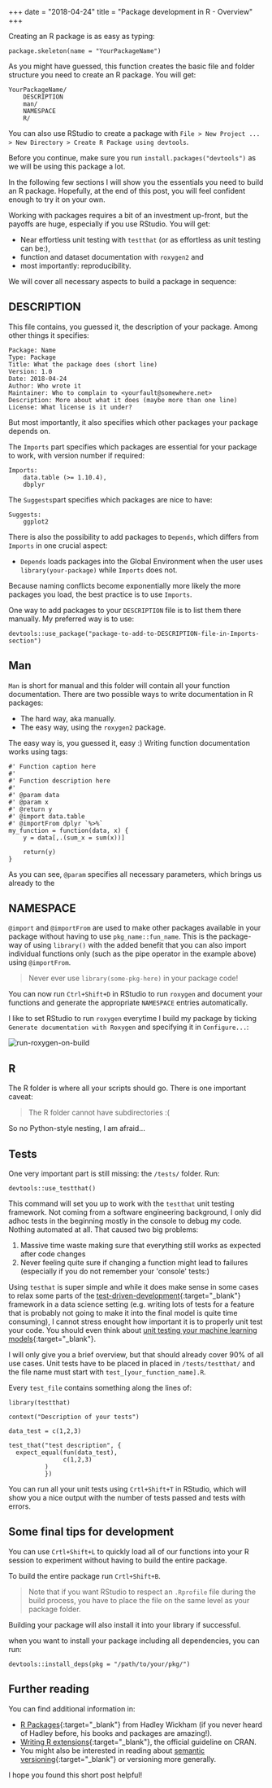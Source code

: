 +++
date = "2018-04-24"
title = "Package development in R - Overview"
+++

Creating an R package is as easy as typing:
```
package.skeleton(name = "YourPackageName")
```
As you might have guessed, this function creates the basic file and folder structure you need to create an R package. You will get:

```
YourPackageName/
    DESCRIPTION
    man/
    NAMESPACE
    R/
```
You can also use RStudio to create a package with `File > New Project ... > New Directory > Create R Package using devtools`.

Before you continue, make sure you run `install.packages("devtools")` as we will be using this package a lot.

In the following few sections I will show you the essentials you need to build an R package. Hopefully, at the end of this post, you will feel confident enough to try it on your own. 

Working with packages requires a bit of an investment up-front, but the payoffs are huge, especially if you use RStudio. You will get:

- Near effortless unit testing with `testthat` (or as effortless as unit testing can be:),
- function and dataset documentation with `roxygen2` and
- most importantly: reproducibility.

We will cover all necessary aspects to build a package in sequence: 
## DESCRIPTION

This file contains, you guessed it, the description of your package. Among other things it specifies:
```
Package: Name
Type: Package
Title: What the package does (short line)
Version: 1.0
Date: 2018-04-24
Author: Who wrote it
Maintainer: Who to complain to <yourfault@somewhere.net>
Description: More about what it does (maybe more than one line)
License: What license is it under?
```

But most importantly, it also specifies which other packages your package depends on.

The `Imports` part specifies which packages are essential for your package to work, with version number if required:
```
Imports:
    data.table (>= 1.10.4),
    dbplyr
```

The `Suggests`part specifies which packages are nice to have:
```
Suggests:
    ggplot2
```

There is also the possibility to add packages to `Depends`, which differs from `Imports` in one crucial aspect:

- `Depends` loads packages into the Global Environment when the user uses `library(your-package)` while `Imports` does not.

Because naming conflicts become exponentially more likely the more packages you load, the best practice is to use `Imports`.

One way to add packages to your `DESCRIPTION` file is to list them there manually. My preferred way is to use:

```
devtools::use_package("package-to-add-to-DESCRIPTION-file-in-Imports-section")
```

## Man

`Man` is short for manual and this folder will contain all your function documentation. There are two possible ways to write documentation in R packages:

- The hard way, aka manually.
- The easy way, using the `roxygen2` package.

The easy way is, you guessed it, easy :) Writing function documentation works using tags:
```
#' Function caption here
#'
#' Function description here
#'
#' @param data
#' @param x
#' @return y
#' @import data.table
#' @importFrom dplyr `%>%`
my_function = function(data, x) {
    y = data[,.(sum_x = sum(x))]

    return(y)
}
```

As you can see, `@param` specifies all necessary parameters, which brings us already to the

## NAMESPACE
 `@import` and `@importFrom` are used to make other packages available in your package without having to use `pkg_name::fun_name`. This is the package-way of using `library()` with the added benefit that you can also import individual functions only (such as the pipe operator in the example above) using `@importFrom`. 

 > Never ever use `library(some-pkg-here)` in your package code!

You can now run `Ctrl+Shift+D` in RStudio to run `roxygen` and document your functions and generate the appropriate `NAMESPACE` entries automatically. 

I like to set RStudio to run `roxygen` everytime I build my package by ticking `Generate documentation with Roxygen` and specifying it in `Configure...`:

![run-roxygen-on-build][roxygen-on-build]

## R
The R folder is where all your scripts should go. There is one important caveat:

> The R folder cannot have subdirectories :(

So no Python-style nesting, I am afraid...

## Tests
One very important part is still missing: the `/tests/` folder. Run:
```
devtools::use_testthat()
```

This command will set you up to work with the `testthat` unit testing framework. Not coming from a software engineering background, I only did adhoc tests in the beginning mostly in the console to debug my code. Nothing automated at all. That caused two big problems:

1. Massive time waste making sure that everything still works as expected after code changes
2. Never feeling quite sure if changing a function might lead to failures (especially if you do not remember your 'console' tests:)

Using `testhat` is super simple and while it does make sense in some cases to relax some parts of the [test-driven-development](https://en.wikipedia.org/wiki/Test-driven_development){:target="_blank"} framework in a data science setting (e.g. writing lots of tests for a feature that is probably not going to make it into the final model is quite time consuming), I cannot stress enought how important it is to properly unit test your code. You should even think about [unit testing your machine learning models](https://medium.com/@keeper6928/how-to-unit-test-machine-learning-code-57cf6fd81765){:target="_blank"}.

I will only give you a brief overview, but that should already cover 90% of all use cases. Unit tests have to be placed in placed in `/tests/testthat/` and the file name must start with `test_[your_function_name].R`. 

Every `test_file` contains something along the lines of:
```
library(testthat)

context("Description of your tests")

data_test = c(1,2,3)

test_that("test description", {
  expect_equal(fun(data_test),
               c(1,2,3)
          )
          })
```

You can run all your unit tests using `Crtl+Shift+T` in RStudio, which will show you a nice output with the number of tests passed and tests with errors.

## Some final tips for development

You can use `Crtl+Shift+L` to quickly load all of our functions into your R session to experiment without having to build the entire package.

To build the entire package run `Crtl+Shift+B`.

> Note that if you want RStudio to respect an `.Rprofile` file during the build process, you have to place the file on the same level as your package folder.

Building your package will also install it into your library if successful.

when you want to install your package including all dependencies, you can run:
```
devtools::install_deps(pkg = "/path/to/your/pkg/")
```


## Further reading
You can find additional information in:

- [R Packages](http://r-pkgs.had.co.nz/){:target="_blank"} from Hadley Wickham (if you never heard of Hadley before, his books and packages are amazing!).
- [Writing R extensions](https://cran.r-project.org/doc/manuals/r-release/R-exts.html){:target="_blank"}, the official guideline on CRAN.
- You might also be interested in reading about [semantic versioning](https://en.wikipedia.org/wiki/Software_versioning){:target="_blank"} or versioning more generally.


I hope you found this short post helpful!

[roxygen-on-build]: /img/rstudio-project-settings.PNG "RStudio Build Settings"